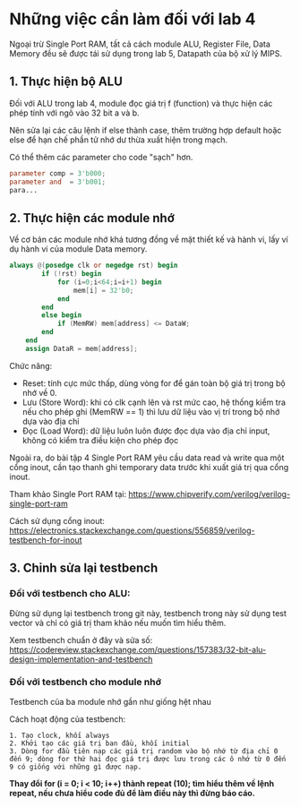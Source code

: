 # Những việc cần làm đối với lab 4
Ngoại trừ Single Port RAM, tất cả cách module ALU, Register File, Data Memory đều sẽ được tái sử dụng trong lab 5, Datapath của bộ xử lý MIPS.
## 1. Thực hiện bộ ALU 
Đối với ALU trong lab 4, module đọc giá trị f (function) và thực hiện các phép tính với ngõ vào 32 bit a và b.

Nên sửa lại các câu lệnh if else thành case, thêm trường hợp default hoặc else để hạn chế phần tử nhớ dư thừa xuất hiện trong mạch.

Có thể thêm các parameter cho code "sạch" hơn.
```v
parameter comp = 3'b000;
parameter and  = 3'b001;
para...
```
## 2. Thực hiện các module nhớ
Về cơ bản các module nhớ khá tương đồng về mặt thiết kế và hành vi, lấy ví dụ hành vi của module Data memory.
```v
always @(posedge clk or negedge rst) begin
        if (!rst) begin
            for (i=0;i<64;i=i+1) begin
                mem[i] = 32'b0;
            end
        end
        else begin
            if (MemRW) mem[address] <= DataW;
        end
    end
    assign DataR = mem[address];
```
Chức năng:
* Reset: tính cực mức thấp, dùng vòng for để gán toàn bộ giá trị trong bộ nhớ về 0.
* Lưu (Store Word): khi có clk cạnh lên và rst mức cao, hệ thống kiểm tra nếu cho phép ghi (MemRW == 1) thì lưu dữ liệu vào vị trí trong bộ nhớ dựa vào địa chỉ
* Đọc (Load Word): dữ liệu luôn luôn được đọc dựa vào địa chỉ input, không có kiểm tra điều kiện cho phép đọc

Ngoài ra, do bài tập 4 Single Port RAM yêu cầu data read và write qua một cổng inout, cần tạo thanh ghi temporary data trước khi xuất giá trị qua cổng inout.

Tham khảo Single Port RAM tại: https://www.chipverify.com/verilog/verilog-single-port-ram

Cách sử dụng cổng inout: https://electronics.stackexchange.com/questions/556859/verilog-testbench-for-inout
## 3. Chỉnh sửa lại testbench
### Đối với testbench cho ALU: 
Đừng sử dụng lại testbench trong git này, testbench trong này sử dụng test vector và chỉ có giá trị tham khảo nếu muốn tìm hiểu thêm.

Xem testbench chuẩn ở đây và sửa số: https://codereview.stackexchange.com/questions/157383/32-bit-alu-design-implementation-and-testbench

### Đối với testbench cho module nhớ
Testbench của ba module nhớ gần như giống hệt nhau

Cách hoạt động của testbench:

    1. Tạo clock, khối always
    2. Khởi tạo các giá trị ban đầu, khối initial 
    3. Dòng for đầu tiên nạp các giá trị random vào bộ nhớ từ địa chỉ 0 đến 9; dòng for thứ hai đọc giá trị được lưu trong các ô nhớ từ 0 đến 9 có giống với những gì được nạp.
 
**Thay đổi for (i = 0; i < 10; i++) thành repeat (10); tìm hiểu thêm về lệnh repeat, nếu chưa hiểu code đủ để làm điều này thì đừng báo cáo.**

